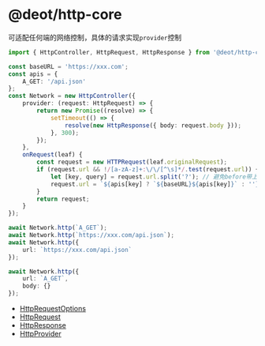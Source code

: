 # @deot/http-core

可适配任何端的网络控制，具体的请求实现`provider`控制

```ts
import { HttpController, HttpRequest, HttpResponse } from '@deot/http-core';

const baseURL = 'https://xxx.com';
const apis = {
	A_GET: '/api.json'
};
const Network = new HttpController({
	provider: (request: HttpRequest) => {
		return new Promise((resolve) => {
			setTimeout(() => {
				resolve(new HttpResponse({ body: request.body }));
			}, 300);
		});
	},
	onRequest(leaf) {
		const request = new HTTPRequest(leaf.originalRequest);
		if (request.url && !/[a-zA-z]+:\/\/[^\s]*/.test(request.url)) {
			let [key, query] = request.url.split('?'); // 避免before带上?token=*之类
			request.url = `${apis[key] ? `${baseURL}${apis[key]}` : ''}${query ? `?${query}` : ''}`;
		}
		return request;
	}
});

await Network.http(`A_GET`);
await Network.http(`https://xxx.com/api.json`);
await Network.http({
	url: `https://xxx.com/api.json`
});

await Network.http({
	url: `A_GET`,
	body: {}
});
```

- [HttpRequestOptions](./src/request.ts)
- [HttpRequest](./src/request.ts)
- [HttpResponse](./src/response.ts)
- [HttpProvider](./src/provider.ts)

